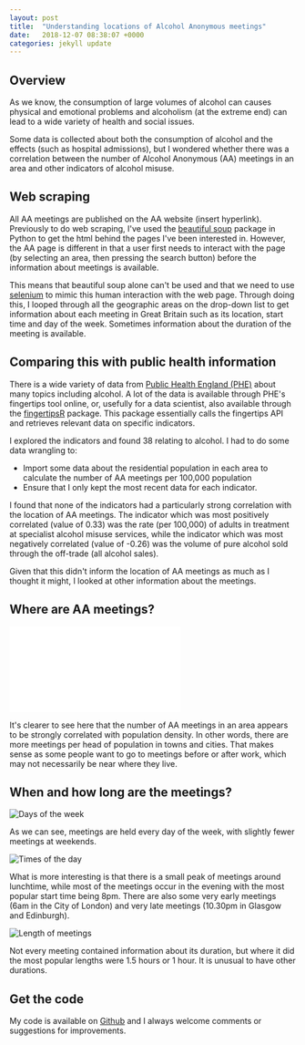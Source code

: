 ```yaml
---
layout: post
title:  "Understanding locations of Alcohol Anonymous meetings"
date:   2018-12-07 08:38:07 +0000
categories: jekyll update
---
```


## Overview

As we know, the consumption of large volumes of alcohol can causes physical and emotional problems and alcoholism (at the extreme end) can lead to a wide variety of health and social issues.

Some data is collected about both the consumption of alcohol and the effects (such as hospital admissions), but I wondered whether there was a correlation between the number of Alcohol Anonymous (AA) meetings in an area and other indicators of alcohol misuse.

## Web scraping

All AA meetings are published on the AA website (insert hyperlink). Previously to do web scraping, I&#39;ve used the [beautiful soup](https://www.crummy.com/software/BeautifulSoup/) package in Python to get the html behind the pages I&#39;ve been interested in. However, the AA page is different in that a user first needs to interact with the page (by selecting an area, then pressing the search button) before the information about meetings is available.

This means that beautiful soup alone can't be used and that we need to use [selenium](https://www.seleniumhq.org/) to mimic this human interaction with the web page. Through doing this, I looped through all the geographic areas on the drop-down list to get information about each meeting in Great Britain such as its location, start time and day of the week. Sometimes information about the duration of the meeting is available.

## Comparing this with public health information

There is a wide variety of data from [Public Health England (PHE)](https://www.gov.uk/government/organisations/public-health-england) about many topics including alcohol. A lot of the data is available through PHE&#39;s fingertips tool online, or, usefully for a data scientist, also available through the [fingertipsR](https://cran.r-project.org/web/packages/fingertipsR/index.html) package. This package essentially calls the fingertips API and retrieves relevant data on specific indicators.

I explored the indicators and found 38 relating to alcohol. I had to do some data wrangling to:

- Import some data about the residential population in each area to calculate the number of AA meetings per 100,000 population
- Ensure that I only kept the most recent data for each indicator.

I found that none of the indicators had a particularly strong correlation with the location of AA meetings. The indicator which was most positively correlated (value of 0.33) was the rate (per 100,000) of adults in treatment at specialist alcohol misuse services, while the indicator which was most negatively correlated (value of -0.26) was the volume of pure alcohol sold through the off-trade (all alcohol sales).

Given that this didn't inform the location of AA meetings as much as I thought it might, I looked at other information about the meetings.

## Where are AA meetings?

![Map]({{site.url}}/assets/aa_map.html)

It's clearer to see here that the number of AA meetings in an area appears to be strongly correlated with population density. In other words, there are more meetings per head of population in towns and cities. That makes sense as some people want to go to meetings before or after work, which may not necessarily be near where they live.

## When and how long are the meetings?

![Days of the week]({{site.url}}/assets/aa_Day_of_week.png)

As we can see, meetings are held every day of the week, with slightly fewer meetings at weekends.

![Times of the day]({{site.url}}/assets/aa_Start_time.png)

What is more interesting is that there is a small peak of meetings around lunchtime, while most of the meetings occur in the evening with the most popular start time being 8pm. There are also some very early meetings (6am in the City of London) and very late meetings (10.30pm in Glasgow and Edinburgh).

![Length of meetings]({{site.url}}/assets/aa_Duration.png)

Not every meeting contained information about its duration, but where it did the most popular lengths were 1.5 hours or 1 hour. It is unusual to have other durations.

## Get the code

My code is available on [Github](https://github.com/gaskyk/aa_meetings) and I always welcome comments or suggestions for improvements.
